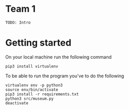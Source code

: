 # Team 1

```
TODO: Intro
```

# Getting started

On your local machine run the following command
```
pip3 install virtualenv
```

To be able to run the program you've to do the following
```
virtualenv env -p python3
source env/bin/activate
pip3 install -r requirements.txt
python3 src/museum.py
deactivate
```

